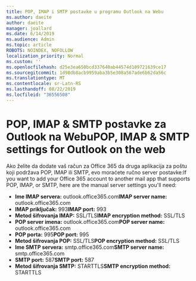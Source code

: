 ```yaml
---
title: POP, IMAP i SMTP postavke u programu Outlook na Webu
ms.author: daeite
author: daeite
manager: joallard
ms.date: 6/14/2019
ms.audience: Admin
ms.topic: article
ROBOTS: NOINDEX, NOFOLLOW
localization_priority: Normal
ms.custom: ''
ms.openlocfilehash: d25e3ea650bcd337640ab44574d109721639ce17
ms.sourcegitcommit: 1d98db8acb9959aba3b5e308a567ade6b62da56c
ms.translationtype: MT
ms.contentlocale: sr-Latn-RS
ms.lasthandoff: 08/22/2019
ms.locfileid: "36556508"
---
```

# <a name="pop-imap--smtp-settings-for-outlook-on-the-web"></a><span data-ttu-id="748cc-102">POP, IMAP & SMTP postavke za Outlook na Webu</span><span class="sxs-lookup"><span data-stu-id="748cc-102">POP, IMAP & SMTP settings for Outlook on the web</span></span>

<span data-ttu-id="748cc-103">Ako želite da dodate vaš račun za Office 365 da druga aplikacija za poštu koji podržava POP, IMAP ili SMTP, evo moraćete ručno server postavke:</span><span class="sxs-lookup"><span data-stu-id="748cc-103">If you want to add your Office 365 account to another mail app that supports POP, IMAP, or SMTP, here are the manual server settings you'll need:</span></span>
  
- <span data-ttu-id="748cc-104">**Ime IMAP servera:** outlook.office365.com</span><span class="sxs-lookup"><span data-stu-id="748cc-104">**IMAP server name:** outlook.office365.com</span></span>
- <span data-ttu-id="748cc-105">**IMAP priključak:** 993</span><span class="sxs-lookup"><span data-stu-id="748cc-105">**IMAP port:** 993</span></span>
- <span data-ttu-id="748cc-106">**Metod šifrovanja IMAP:** SSL/TLS</span><span class="sxs-lookup"><span data-stu-id="748cc-106">**IMAP encryption method:** SSL/TLS</span></span>
- <span data-ttu-id="748cc-107">**POP server imena:** outlook.office365.com</span><span class="sxs-lookup"><span data-stu-id="748cc-107">**POP server name:** outlook.office365.com</span></span>  
- <span data-ttu-id="748cc-108">**POP porta:** 995</span><span class="sxs-lookup"><span data-stu-id="748cc-108">**POP port:** 995</span></span>  
- <span data-ttu-id="748cc-109">**Metod šifrovanja POP:** SSL/TLS</span><span class="sxs-lookup"><span data-stu-id="748cc-109">**POP encryption method:** SSL/TLS</span></span>  
- <span data-ttu-id="748cc-110">**Ime SMTP servera:** smtp.office365.com</span><span class="sxs-lookup"><span data-stu-id="748cc-110">**SMTP server name:** smtp.office365.com</span></span>
- <span data-ttu-id="748cc-111">**SMTP port:** 587</span><span class="sxs-lookup"><span data-stu-id="748cc-111">**SMTP port:** 587</span></span>
- <span data-ttu-id="748cc-112">**Metod šifrovanja SMTP:** STARTTLS</span><span class="sxs-lookup"><span data-stu-id="748cc-112">**SMTP encryption method:** STARTTLS</span></span>